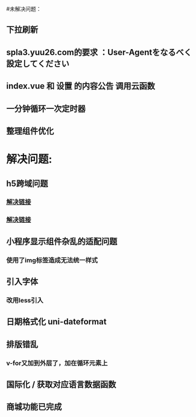 #未解决问题：
## 下拉刷新
## spla3.yuu26.com的要求 ：User-Agentをなるべく設定してください
## index.vue 和 设置 的内容公告  调用云函数
## 一分钟循环一次定时器

## 整理组件优化

# 解决问题:
## h5跨域问题
### [解决链接](https://blog.csdn.net/m0_49744220/article/details/125486605)
### [解决链接](https://ask.dcloud.net.cn/article/35267)

## 小程序显示组件杂乱的适配问题
### 使用了img标签造成无法统一样式

## 引入字体
### 改用less引入

## 日期格式化 uni-dateformat

## 排版错乱 
### v-for又加到外层了，加在循环元素上

## 国际化 / 获取对应语言数据函数

## 商城功能已完成